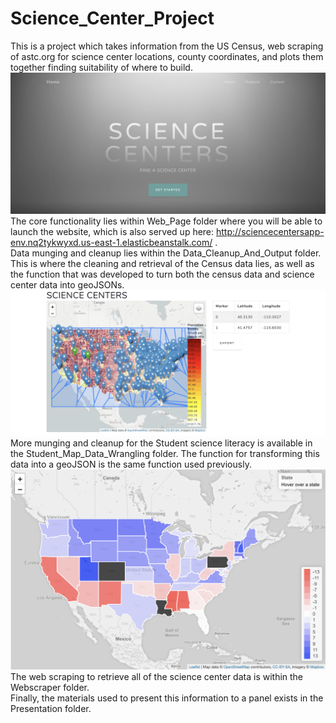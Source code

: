 # Science_Center_Project
This is a project which takes information from the US Census, web scraping of astc.org for science center locations, county coordinates, and plots them together finding suitability of where to build.
![Screenshot](Presentation/WebPage.png)
The core functionality lies within Web_Page folder where you will be able to launch the website, which is also served up here: http://sciencecentersapp-env.nq2tykwyxd.us-east-1.elasticbeanstalk.com/ .   
Data munging and cleanup lies within the Data_Cleanup_And_Output folder. This is where the cleaning and retrieval of the Census data lies, as well as the function that was developed to turn both the census data and science center data into geoJSONs.   
![Screenshot](Presentation/ScienceCenters.png)
More munging and cleanup for the Student science literacy is available in the Student_Map_Data_Wrangling folder. The function for transforming this data into a geoJSON is the same function used previously.   
![Screenshot](Web_Page/static/img/StudentMap.png)
The web scraping to retrieve all of the science center data is within the Webscraper folder.   
Finally, the materials used to present this information to a panel exists in the Presentation folder.